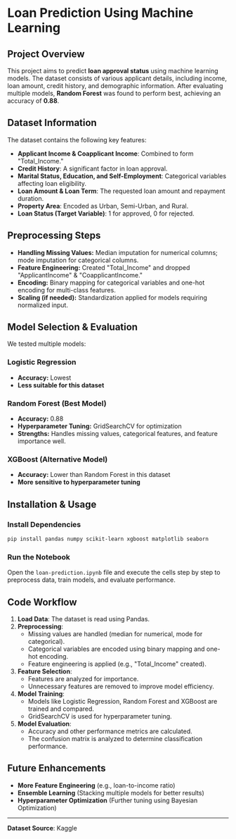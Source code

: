 # Loan Prediction Using Machine Learning

## Project Overview
This project aims to predict **loan approval status** using machine learning models. The dataset consists of various applicant details, including income, loan amount, credit history, and demographic information. After evaluating multiple models, **Random Forest** was found to perform best, achieving an accuracy of **0.88**.

## Dataset Information
The dataset contains the following key features:
- **Applicant Income & Coapplicant Income**: Combined to form "Total_Income."
- **Credit History**: A significant factor in loan approval.
- **Marital Status, Education, and Self-Employment**: Categorical variables affecting loan eligibility.
- **Loan Amount & Loan Term**: The requested loan amount and repayment duration.
- **Property Area**: Encoded as Urban, Semi-Urban, and Rural.
- **Loan Status (Target Variable)**: 1 for approved, 0 for rejected.

## Preprocessing Steps
- **Handling Missing Values:** Median imputation for numerical columns; mode imputation for categorical columns.
- **Feature Engineering:** Created "Total_Income" and dropped "ApplicantIncome" & "CoapplicantIncome."
- **Encoding:** Binary mapping for categorical variables and one-hot encoding for multi-class features.
- **Scaling (if needed):** Standardization applied for models requiring normalized input.

## Model Selection & Evaluation
We tested multiple models:
### Logistic Regression
- **Accuracy:** Lowest
- **Less suitable for this dataset**

### Random Forest (Best Model)
- **Accuracy:** 0.88
- **Hyperparameter Tuning:** GridSearchCV for optimization
- **Strengths:** Handles missing values, categorical features, and feature importance well.

### XGBoost (Alternative Model)
- **Accuracy:** Lower than Random Forest in this dataset
- **More sensitive to hyperparameter tuning**

## Installation & Usage
### Install Dependencies
```bash
pip install pandas numpy scikit-learn xgboost matplotlib seaborn
```

### Run the Notebook
Open the `loan-prediction.ipynb` file and execute the cells step by step to preprocess data, train models, and evaluate performance.

## Code Workflow
1. **Load Data**: The dataset is read using Pandas.
2. **Preprocessing**:
   - Missing values are handled (median for numerical, mode for categorical).
   - Categorical variables are encoded using binary mapping and one-hot encoding.
   - Feature engineering is applied (e.g., "Total_Income" created).
3. **Feature Selection**:
   - Features are analyzed for importance.
   - Unnecessary features are removed to improve model efficiency.
4. **Model Training**:
   - Models like Logistic Regression, Random Forest and XGBoost are trained and compared.
   - GridSearchCV is used for hyperparameter tuning.
5. **Model Evaluation**:
   - Accuracy and other performance metrics are calculated.
   - The confusion matrix is analyzed to determine classification performance.

## Future Enhancements
- **More Feature Engineering** (e.g., loan-to-income ratio)
- **Ensemble Learning** (Stacking multiple models for better results)
- **Hyperparameter Optimization** (Further tuning using Bayesian Optimization)

---
**Dataset Source**: Kaggle

